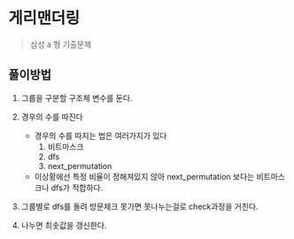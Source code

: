 # 게리맨더링
> 삼성 a 형 기출문제

## 풀이방법
1. 그룹을 구분할 구조체 변수를 둔다.
2. 경우의 수를 따진다
	- 경우의 수를 따지는 법은 여러가지가 있다
		1) 비트마스크
		2) dfs
		3) next_permutation
	- 이상황에선 특정 비율이 정해져있지 않아 next_permutation 보다는 
비트마스크나 dfs가 적합하다.

3. 그룹별로 dfs를 돌려 방문체크 못가면 못나누는걸로 check과정을 거친다.
4. 나누면 최솟값을 갱신한다.

